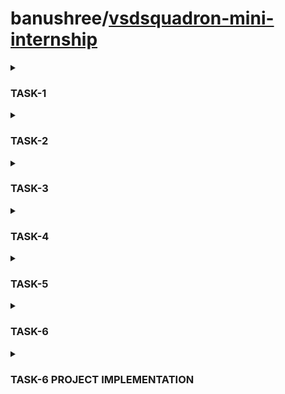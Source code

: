 # banushree/[vsdsquadron-mini-internship](https://github.com/banu0734/intern.git)
</details>

<details>
<summary><h3>TASK-1</h3></summary>
 <br>
    
# Task-1
# Opening and writting program in terminal window.
writing a C programming code to count from 1 to n.
initializing and creating a leafpad named assignment1
![assignment1-1](https://github.com/banu0734/intern/assets/173624112/e0fdbf69-1541-486e-be7b-454f7a13ec25)
writting a code in leafpad for sum of 1 to 5
![assignment1-2](https://github.com/banu0734/intern/assets/173624112/ffb2c678-6465-4aa5-8e97-3cec24665156)
output:
![assignment1-3](https://github.com/banu0734/intern/assets/173624112/54d42f92-9185-4459-b47e-470f468e8195)
writting a code for sum of 1 to 100.
![assignment1-4](https://github.com/banu0734/intern/assets/173624112/1d9857e1-97de-48b5-9dc6-c0f660304a57)
output:
![assignment1-5](https://github.com/banu0734/intern/assets/173624112/676e4942-15ac-4e61-9717-fb611dda97cd)
# Running same program in RISC-V simulator
![assignment1-6](https://github.com/banu0734/intern/assets/173624112/319a80f3-e262-4703-b1c4-a29804fbeb28)
![assignment1-7](https://github.com/banu0734/intern/assets/173624112/679e9f14-8f41-4727-83ae-915558c34f50)
![assignment1-9](https://github.com/banu0734/intern/assets/173624112/40201ba9-d93b-471e-985c-7bc6f4554aee)
![assignment1-8](https://github.com/banu0734/intern/assets/173624112/7f70bbb0-8b14-4dd2-a515-24aedec665de)

</details>

<details>
<summary><h3>TASK-2</h3></summary>
 <br>
    
# Task-2
# CODE

```

#include <stdio.h>
#include <stdbool.h>
#include <stdlib.h> // for abs function

#define NUM_FLOORS 10
#define NUM_ELEVATORS 3

// Define states for each elevator
typedef enum {
    UP,
    IDLE,
    DOWN,
    STOPPED
} ElevatorState;

// Elevator structure
typedef struct {
    int currentFloor;
    ElevatorState state;
} Elevator;

Elevator elevators[NUM_ELEVATORS];

// Function to initialize elevators
void initializeElevators() {
    for (int i = 0; i < NUM_ELEVATORS; ++i) {
        elevators[i].currentFloor = 0;
        elevators[i].state = IDLE;
    }
}

// Function to move an elevator to a specific floor
void moveElevator(Elevator *elevator, int targetFloor) {
    if (elevator->currentFloor < targetFloor) {
        elevator->state = UP;
        while (elevator->currentFloor < targetFloor) {
            elevator->currentFloor++;
            printf("Elevator is moving up, current floor: %d\n", elevator->currentFloor);
        }
        // In a real scenario, update elevator position in hardware
        elevator->state = STOPPED;
    } else if (elevator->currentFloor > targetFloor) {
        elevator->state = DOWN;
        while (elevator->currentFloor > targetFloor) {
            elevator->currentFloor--;
            printf("Elevator is moving down, current floor: %d\n", elevator->currentFloor);
        }
        // In a real scenario, update elevator position in hardware
        elevator->state = STOPPED;
    }
    printf("Elevator arrived at floor %d\n", elevator->currentFloor);
}

// Function to assign an elevator to a floor request
void assignElevator(int floor) {
    // Simple algorithm: find the closest idle elevator
    int minDistance = NUM_FLOORS + 1; // Initialize to a value larger than any possible distance
    Elevator *closestElevator = NULL;

    for (int i = 0; i < NUM_ELEVATORS; ++i) {
        if (elevators[i].state == IDLE) {
            int distance = abs(elevators[i].currentFloor - floor);
            if (distance < minDistance) {
                minDistance = distance;
                closestElevator = &elevators[i];
            }
        }
    }

    if (closestElevator != NULL) {
        moveElevator(closestElevator, floor);
    } else {
        printf("No available elevators to serve floor %d\n", floor);
    }
}

int main() {
    initializeElevators();

    // Example: simulate requests to floors
    assignElevator(5);
    assignElevator(8);
    assignElevator(2);
    assignElevator(6);

    return 0;
}

```
# Detailed explaination and breakdown of the code
## Header Files and Definitions

```
#include <stdio.h>
#include <stdbool.h>
#include <stdlib.h> // for abs function

#define NUM_FLOORS 10
#define NUM_ELEVATORS 3
```
### Header Files:

stdio.h: For standard input/output functions, such as printf.
stdbool.h: For Boolean type (true and false), although it's not directly used in this code.
stdlib.h: For standard library functions, specifically the abs function which calculates the absolute value of an integer.

### Constants:

NUM_FLOORS: Defines the number of floors in the building (10 floors).
NUM_ELEVATORS: Defines the number of elevators in the system (3 elevators).

## Enumeration and Structure Definitions

```
typedef enum {
    UP,
    IDLE,
    DOWN,
    STOPPED
} ElevatorState;
```
### ElevatorState Enum: Defines possible states of an elevator:
* UP: Elevator is moving up.
* IDLE: Elevator is not moving and is waiting for a request.
* DOWN: Elevator is moving down.
* STOPPED: Elevator has stopped moving.

```
typedef struct {
    int currentFloor;
    ElevatorState state;
} Elevator;

Elevator elevators[NUM_ELEVATORS];
```
### Elevator Struct: Defines the properties of an elevator:

      * *currentFloor:* The current floor where the elevator is located.
      * state: The current state of the elevator, using the ElevatorState enum.
### Elevators Array:

An array of NUM_ELEVATORS (3) Elevator structures to represent each elevator in the system.

## Function to Initialize Elevators
```
void initializeElevators() {
    for (int i = 0; i < NUM_ELEVATORS; ++i) {
        elevators[i].currentFloor = 0;
        elevators[i].state = IDLE;
    }
}
```
### initializeElevators:

This function initializes all elevators to be at the ground floor (floor 0) and sets their state to IDLE.

## Function to Move an Elevator to a Specific Floor
```
void moveElevator(Elevator *elevator, int targetFloor) {
    if (elevator->currentFloor < targetFloor) {
        elevator->state = UP;
        while (elevator->currentFloor < targetFloor) {
            elevator->currentFloor++;
            printf("Elevator is moving up, current floor: %d\n", elevator->currentFloor);
        }
        elevator->state = STOPPED;
    } else if (elevator->currentFloor > targetFloor) {
        elevator->state = DOWN;
        while (elevator->currentFloor > targetFloor) {
            elevator->currentFloor--;
            printf("Elevator is moving down, current floor: %d\n", elevator->currentFloor);
        }
        elevator->state = STOPPED;
    }
    printf("Elevator arrived at floor %d\n", elevator->currentFloor);
}
```
### moveElevator:

*Parameters:* Takes a pointer to an Elevator and the targetFloor to which the elevator should move.

*Logic:* 

       * If the currentFloor of the elevator is less than the targetFloor, it sets the state to UP and increments the currentFloor until it reaches the targetFloor.
       * If the currentFloor is greater than the targetFloor, it sets the state to DOWN and decrements the currentFloor until it reaches the targetFloor.
       * Once the elevator reaches the target floor, it sets the state to STOPPED.
       * Throughout the process, it prints the current floor of the elevator to simulate movement.

## Function to Assign an Elevator to a Floor Request

```
void assignElevator(int floor) {
    int minDistance = NUM_FLOORS + 1; // Initialize to a value larger than any possible distance
    Elevator *closestElevator = NULL;

    for (int i = 0; i < NUM_ELEVATORS; ++i) {
        if (elevators[i].state == IDLE) {
            int distance = abs(elevators[i].currentFloor - floor);
            if (distance < minDistance) {
                minDistance = distance;
                closestElevator = &elevators[i];
            }
        }
    }

    if (closestElevator != NULL) {
        moveElevator(closestElevator, floor);
    } else {
        printf("No available elevators to serve floor %d\n", floor);
    }
}
```

### assignElevator:
* *Parameter:* Takes the floor where an elevator is requested.
* *Logic:*

          * Initializes minDistance to a value larger than any possible distance (i.e., NUM_FLOORS + 1).
          * Iterates through each elevator to find the closest idle elevator to the requested floor.
          * If an idle elevator is found that is closer than the current minDistance, updates minDistance and * sets closestElevator to this elevator.
          * If a closest idle elevator is found, calls moveElevator to move it to the requested floor.
          * If no idle elevator is available, prints a message indicating no elevators are available.
  
## Main Function
```
int main() {
    initializeElevators();

    // Example: simulate requests to floors
    assignElevator(5);
    assignElevator(8);
    assignElevator(2);
    assignElevator(6);

    return 0;
}
```
### main:

    * *Initialization:* Calls initializeElevators to set all elevators to the ground floor and state to IDLE.
    * *Simulated Requests:* Simulates requests to floors 5, 8, 2, and 6 by calling assignElevator with these floor numbers.
    * *Return:* Ends the program with return 0.

## Typing the code in Leafpad

![task2-1](https://github.com/banu0734/intern-vsds-quadron-mini-internship/assets/173624112/6137bf1e-8f42-4f4e-9608-f077a2eb89a7)

## Code written in Leafpad

![task2-1](https://github.com/banu0734/intern-vsds-quadron-mini-internship/assets/173624112/ecae2a1b-8b1c-489a-bc5c-8e9edbd886b2)

![task2-2](https://github.com/banu0734/intern-vsds-quadron-mini-internship/assets/173624112/bdbbe7b5-2ddc-4a5c-9852-104aae7e9290)

![task2-3](https://github.com/banu0734/intern-vsds-quadron-mini-internship/assets/173624112/5ddad748-cc8b-4018-8485-7b2a1f9c4b5d)

![task2-4](https://github.com/banu0734/intern-vsds-quadron-mini-internship/assets/173624112/a5fd07ab-b035-4537-a0f1-b8c7f7dd3266)

![task2-5](https://github.com/banu0734/intern-vsds-quadron-mini-internship/assets/173624112/9569b3df-2896-4844-993c-18ec40ab2cfa)

![task2-6](https://github.com/banu0734/intern-vsds-quadron-mini-internship/assets/173624112/21ec0ff2-4cd8-4e14-b1ca-0915961c4af9)

### OUTPUT OBTAINED:

![task2-7](https://github.com/banu0734/intern-vsds-quadron-mini-internship/assets/173624112/2feebd2c-4061-484a-a4d4-bc30dcdb621e)


## Initializing the code in RISC-V GCC

![task2-8r](https://github.com/banu0734/intern-vsds-quadron-mini-internship/assets/173624112/ac81c7b5-e849-41b0-8ffb-febbeaab8cda)

![task2-9r](https://github.com/banu0734/intern-vsds-quadron-mini-internship/assets/173624112/2bbaeedc-320b-4b5d-9035-ac26bc79edb6)

![task2-10r](https://github.com/banu0734/intern-vsds-quadron-mini-internship/assets/173624112/18aa9ea4-b06c-4eb8-bcc6-08ce800a1dd4)


</details>

<details>
<summary><h3>TASK-3</h3></summary>
 <br>
    
# TASK-3

## SPIKE Simulation and observation with -O1 and -Ofast. Upload snapshot of compiled C Code, RISC-V Objdmp with above options on your GitHub repo

![task3-1](https://github.com/banu0734/banushree-vsds-quadron-mini-internship/assets/173624112/aa4a7cb4-3c2c-41e0-8ab8-7080997bcc43)

*This image shows a terminal window in an Ubuntu operating system with a code snippet and some terminal commands executed.*

## Terminal Commands:

### riscv64-unknown-elf-gcc -O1 -mabi=lp64 -march=rv64i -o task2.0 task2.c
    *This command compiles the C code (task2.c) using the riscv64-unknown-elf-gcc compiler for a RISC-V 64-bit architecture.
    *-O1 is a compiler optimization level.
    *-mabi=lp64 specifies the ABI (Application Binary Interface) used.
    *-march=rv64i specifies the target architecture (RISC-V 64-bit).
    *-o task2.0 specifies the output file name (task2.0).
### ls -ltr task2.0

This command lists the details of the task2.0 file in long format, sorted by modification time in reverse order.

![task3-2](https://github.com/banu0734/banushree-vsds-quadron-mini-internship/assets/173624112/b4c3a766-461f-4835-a74c-ee9c619ef247)

*The images show a terminal window with disassembled code, most likely from a RISC-V assembly program, along with a calculator application performing hexadecimal calculations.*

![task3-3](https://github.com/banu0734/banushree-vsds-quadron-mini-internship/assets/173624112/1b0a5f15-8799-4bd3-bb59-d134ce733e92)

### Calculator Application:

    *The calculator is being used in programming mode to perform hexadecimal arithmetic.
    *10314 - 102D8 = 3C: This subtraction calculates the difference between the addresses 10314 and 102D8, which equals 3C in hexadecimal.
    *3C ÷ 4 = F: This division calculates 3C divided by 4, which equals F in hexadecimal.

These disassembly snippets and calculations indicate the process of analyzing and manipulating low-level assembly code, likely for debugging or reverse engineering purposes. The use of the calculator in hexadecimal mode is common in such tasks to understand address offsets and instruction lengths.
## Same Operation in -Ofast optimization level

![task3-4](https://github.com/banu0734/banushree-vsds-quadron-mini-internship/assets/173624112/f30c612f-3da2-4c8c-90f3-5405c49b594a)

### If the code were compiled with the -Ofast optimization level, it would mean that the compiler uses the highest optimization level available, including aggressive optimizations that might break strict compliance with some language standards but aim for maximum performance.

### Terminal Command:

    *riscv64-unknown-elf-gcc -Ofast -mabi=lp64 -march=rv64i -o task2.0 task2.c
    *-Ofast is used instead of -O1.
    *This enables all -O3 optimizations and more, disregarding strict standards compliance in favor of performance.

### Explanation:


    *riscv64-unknown-elf-gcc: The compiler use
    *-mabi=lp64: Specifies the ABI.
    *-march=rv64i: Specifies the target architecture.
    *-o task2.0: Specifies the output file name.
    
### Effects of -Ofast Optimization:

More Aggressive Optimizations: The -Ofast option enables more aggressive optimizations compared to -O1.

### Impact on Performance:

* In general, -Ofast should produce faster executables compared to -O1, as it applies more optimizations.
* This can be especially beneficial in performance-critical applications like an elevator control system where quick response times are crucial.
  
![task3-5](https://github.com/banu0734/banushree-vsds-quadron-mini-internship/assets/173624112/07ead424-f568-4a48-86c1-1449eeaa1316)

* When the code is compiled with the -Ofast optimization flag, it generally means that the compiler will apply aggressive optimizations to make the code run as fast as possible. This can result in significant changes in the structure and content of the generated assembly code compared to a non-optimized or less-optimized build.

* Let's analyze the main function with the starting address at 100b0 and the next instruction address at 10108 in an -Ofast optimized build.
  
![task3-6](https://github.com/banu0734/banushree-vsds-quadron-mini-internship/assets/173624112/e53a12e3-428d-472f-8910-57e0f902cf5b)

### Address Calculation
* The second image suggests using hexadecimal arithmetic to determine instruction addresses. For instance:

* If main starts at 100b0, and the next significant block starts at 10108, the difference (10108 - 100b0) is 58 (in hex).
Dividing 58 by 4 gives 16 (in hex), which means there are 22 (decimal) instructions between these points.

</details>

<details>
<summary><h3>TASK-4</h3></summary>
 <br>
    
# TASK-4

## Identify various RISC-V instruction type (R, I, S, B, U, J) and exact 32-bit instruction code in the instruction type format for below RISC-V instructions 

 ADD r6, r2, r1

 SUB r7, r1, r2

 AND r8, r1, r3

 OR r9, r2, r5

 XOR r10, r1, r4

 SLT r11, r2, r4

 ADDI r12, r4, 5

 SW r3, r1, 2

 SRL r16, r14, r2

 BNE r0, r1, 20

 BEQ r0, r0, 15

 LW r13, r1, 2

 SLL r15, r1, r2

 Upload the 32-bit pattern on Github

## Detailed Explanation of RISC-V Instruction Types:

The RISC-V architecture supports several types of instructions, each with a specific format for encoding the instruction fields. The primary types are R, I, S, B, U, and J. Here's a detailed breakdown of each type, including the fields they use and their bit positions within a 32-bit instruction.

### 1. R-Type Instructions

R-type instructions are used for register-register operations.

* Format: funct7 rs2 rs1 funct3 rd opcode
* Bit positions: [31:25] [24:20] [19:15] [14:12] [11:7] [6:0]

| Field	| Bits | Description |
| --- | --- | --- |
| opcode	| 7	| Specifies the operation type (e.g., 0110011 for R-type) |
| rd	| 5	| Destination register |
| funct3	| 3 |	Operation modifier |
| rs1 |	5	| First source register |
| rs2 |	5	| Second source register |
| funct7 |	7 |	Operation modifier |

### 2. I-Type Instructions

I-type instructions are used for immediate operations, load operations, and some system instructions.

* Format: imm[11:0] rs1 funct3 rd opcode
* Bit positions: [31:20] [19:15] [14:12] [11:7] [6:0]
  
| Field |	Bits | Description |
| --- | --- | --- |
| opcode |	7 | Specifies the operation type (e.g., 0010011 for arithmetic immediates) |
| rd |	5 |	Destination register |
| funct3 |	3 |	Operation modifier |
| rs1 |	5 |	Source register |
| imm |	12 |	Immediate value |

### 3. S-Type Instructions

S-type instructions are used for store operations.

* Format: imm[11:5] rs2 rs1 funct3 imm[4:0] opcode
* Bit positions: [31:25] [24:20] [19:15] [14:12] [11:7] [6:0]
  
| Field |	Bits |	Description |
| --- | --- | --- |
|opcode |	7	 |Specifies the operation type (e.g., 0100011 for stores) |
| imm |	7 + 5	| Immediate value split into two parts (imm[11:5] and imm[4:0]) |
| funct3 |	3	| Operation modifier |
| rs1	| 5	| Base register |
| rs2	| 5	| Source register |

### 4. B-Type Instructions

B-type instructions are used for conditional branch operations.

* Format: imm[12] imm[10:5] rs2 rs1 funct3 imm[4:1] imm[11] opcode
* Bit positions: [31] [30:25] [24:20] [19:15] [14:12] [11:8] [7] [6:0]
  
| Field | 	Bits |	Description |
| --- | --- | --- |
| opcode |	7	| Specifies the operation type (e.g., 1100011 for branches) |
| imm |	1 + 6 + 4 + 1	| Immediate value split into four parts |
| funct3 |	3	| Operation modifier |
| rs1	| 5 | 	First source register |
| rs2	| 5	| Second source register |

### 5. U-Type Instructions

U-type instructions are used for upper immediate operations.

* Format: imm[31:12] rd opcode
* Bit positions: [31:12] [11:7] [6:0]
  
| Field |	Bits |	Description |
| --- | --- | --- |
| opcode |	7	| Specifies the operation type (e.g., 0110111 for LUI) |
| rd |	5	| Destination register |
| imm	| 20	| Immediate value (upper 20 bits) |

### 6. J-Type Instructions

J-type instructions are used for jump operations.

* Format: imm[20] imm[10:1] imm[11] imm[19:12] rd opcode
* Bit positions: [31] [30:21] [20] [19:12] [11:7] [6:0]

| Field	| Bits |	Description |
| --- | --- | --- |
| opcode	| 7 | 	Specifies the operation type (e.g., 1101111 for jumps) |
| imm	| 1 + 10 + 1 + 8 |	Immediate value split into four parts |
| rd	| 5 |	Destination register |

## exact 32-bit instruction code in the instruction type format

### R-Type Instructions

1. ADD r6, r2, r1

* Opcode: 0110011
* Funct3: 000
* Funct7: 0000000
* rs1: 00010 (r2)
* rs2: 00001 (r1)
* rd: 00110 (r6)
* Instruction: 0000000 00001 00010 000 00110 0110011
* Hexadecimal: 0x006101b3
  
2. SUB r7, r1, r2

* Opcode: 0110011
* Funct3: 000
* Funct7: 0100000
* rs1: 00001 (r1)
* rs2: 00010 (r2)
* rd: 00111 (r7)
* Instruction: 0100000 00010 00001 000 00111 0110011
* Hexadecimal: 0x406081b3
  
3. AND r8, r1, r3

* Opcode: 0110011
* Funct3: 111
* Funct7: 0000000
* rs1: 00001 (r1)
* rs2: 00011 (r3)
* rd: 01000 (r8)
* Instruction: 0000000 00011 00001 111 01000 0110011
* Hexadecimal: 0x003081b3
  
4. OR r9, r2, r5

* Opcode: 0110011
* Funct3: 110
* Funct7: 0000000
* rs1: 00010 (r2)
* rs2: 00101 (r5)
* rd: 01001 (r9)
* Instruction: 0000000 00101 00010 110 01001 0110011
* Hexadecimal: 0x005101b3

5. XOR r10, r1, r4

* Opcode: 0110011
* Funct3: 100
* Funct7: 0000000
* rs1: 00001 (r1)
* rs2: 00100 (r4)
* rd: 01010 (r10)
* Instruction: 0000000 00100 00001 100 01010 0110011
* Hexadecimal: 0x004081b3

6. SLT r11, r2, r4

* Opcode: 0110011
* Funct3: 010
* Funct7: 0000000
* rs1: 00010 (r2)
* rs2: 00100 (r4)
* rd: 01011 (r11)
* Instruction: 0000000 00100 00010 010 01011 0110011
* Hexadecimal: 0x004101b3

7. SLL r15, r1, r2

* Opcode: 0110011
* Funct3: 001
* Funct7: 0000000
* rs1: 00001 (r1)
* rs2: 00010 (r2)
* rd: 01111 (r15)
* Instruction: 0000000 00010 00001 001 01111 0110011
* Hexadecimal: 0x002081b3

### I-Type Instructions

1. ADDI r12, r4, 5

* Opcode: 0010011
* Funct3: 000
* Immediate: 000000000101 (5)
* rs1: 00100 (r4)
* rd: 01100 (r12)
* Instruction: 000000000101 00100 000 01100 0010011
* Hexadecimal: 0x00520293

2. LW r13, r1, 2

* Opcode: 0000011
* Funct3: 010
* Immediate: 000000000010 (2)
* rs1: 00001 (r1)
* rd: 01101 (r13)
* Instruction: 000000000010 00001 010 01101 0000011
* Hexadecimal: 0x00208083
  
### S-Type Instructions

1. SW r3, r1, 2
   
* Opcode: 0100011
* Funct3: 010
* Immediate: 000000000010 (2, split into imm[11:5] and imm[4:0])
* imm[11:5]: 0000000
* imm[4:0]: 00010
* rs1: 00001 (r1)
* rs2: 00011 (r3)
* Instruction: 0000000 00011 00001 010 00010 0100011
* Hexadecimal: 0x00208223

### B-Type Instructions

1. BNE r0, r1, 20

* Opcode: 1100011
* Funct3: 001
* Immediate: 0000000000100 (20, split into imm[12], imm[10:5], imm[4:1], and imm[11])
* imm[12]: 0
* imm[10:5]: 000001
* imm[4:1]: 0100
* imm[11]: 0
* rs1: 00001 (r1)
* rs2: 00000 (r0)
* Instruction: 000001 00000 00001 001 0100 1100011
* Hexadecimal: 0x01410063

2. BEQ r0, r0, 15

* Opcode: 1100011
* Funct3: 000
* Immediate: 0000000000111 (15, split into imm[12], imm[10:5], imm[4:1], and imm[11])
* imm[12]: 0
* imm[10:5]: 000001
* imm[4:1]: 0111
* imm[11]: 0
* rs1: 00000 (r0)
* rs2: 00000 (r0)
* Instruction: 000001 00000 00000 000 0111 1100011
* Hexadecimal: 0x00700063

</details>

<details>
<summary><h3>TASK-5</h3></summary>
 <br>
    
# TASK-5

## Step 1: Install Icarus Verilog and GTKWave

![10 7 24-1](https://github.com/banu0734/banushree-vsds-quadron-mini-internship/assets/173624112/034f72b0-5801-4a99-adff-704c17d927cf)

1.Open your terminal.
2.Update your package list to ensure you have the latest information:

    sudo apt-get update
    
3.Install Icarus Verilog and GTKWave:

    sudo apt-get install iverilog gtkwave
    
## Step 2: Clone the Repository and Download Netlist Files

1.Open your terminal if not already open.
2.Clone the repository from GitHub:

    git clone https://github.com/vinayrayapati/iiitb_rv32i
    
3.Navigate to the newly created directory:

    cd iiitb_rv32i
    
## Step 3: Simulate and Run the Verilog Code

1.Open your terminal in the iiitb_rv32i directory.
2.Compile the Verilog code using Icarus Verilog:

    iverilog -o iiitb_rv32i iiitb_rv32i.v iiitb_rv32i_tb.v
    
3.Run the compiled code to generate the simulation output:

    ./iiitb_rv32i
    
## Step 4: View the Output Waveform in GTKWave

1.Open your terminal in the iiitb_rv32i directory.
2.View the generated waveform using GTKWave:

    gtkwave iiitb_rv32i.vcd
    
By following these steps, you'll be able to install the necessary tools, clone the required repository, simulate the Verilog code, and view the output waveforms.

## OUTPUT:

### ADD:
![10 7 24-2](https://github.com/banu0734/banushree-vsds-quadron-mini-internship/assets/173624112/a365ce5c-9786-4659-a896-f7cefb2c8f49)
### ADDI:
![10 7 24-3](https://github.com/banu0734/banushree-vsds-quadron-mini-internship/assets/173624112/f17271ab-116e-4723-98bf-5b954fcc6884)
### SUB:
![10 7 24-4](https://github.com/banu0734/banushree-vsds-quadron-mini-internship/assets/173624112/843b015a-1b9e-45d4-a810-701207ec9a80)
### AND:
![10 7 24-5](https://github.com/banu0734/banushree-vsds-quadron-mini-internship/assets/173624112/d9491f15-db8c-4faa-8746-314b08f831cc)
### OR:
![10 7 24-6](https://github.com/banu0734/banushree-vsds-quadron-mini-internship/assets/173624112/8462a5cc-5c0f-4a79-bd48-2b8f85b19deb)
### XOR:
![10 7 24-7](https://github.com/banu0734/banushree-vsds-quadron-mini-internship/assets/173624112/17381bc8-91f0-4ac8-8ad5-93afcdf41b02)
### SLT:
![10 7 24-8](https://github.com/banu0734/banushree-vsds-quadron-mini-internship/assets/173624112/78049ae4-d966-4b39-a486-3b9244d2ad15)
### BEQ:
![10 7 24-9](https://github.com/banu0734/banushree-vsds-quadron-mini-internship/assets/173624112/f444a703-0382-4e4b-8a35-a555fe554b97)

</details>

<details>
<summary><h3>TASK-6</h3></summary>
 <br>
    
# TASK-6
## PROJECT-Ascent Control Engineer: Creating a Smart Elevator Controller.
## Conceptual Design
### 1. RISC-V Processor Capabilities:

The RISC-V processor will need the following capabilities:

* I/O Ports: To interact with buttons (floor selection, open/close doors), sensors (floor detection, door status), and the motor.
* Timers:  For scheduling tasks and managing delays (e.g., waiting for doors to open/close).
Interrupts: For handling real-time events such as button presses or sensor activations.

### 2. Basic Components:
* Buttons: To request floors, open/close doors.
* Sensors: To detect the current floor and door status.
* Motor Control: To move the elevator up and down.
* Display: To show the current floor and direction of movement.
  
### 3. Elevator Logic:
* Initialization: When powered on, the elevator should run a self-check and move to a predefined floor (usually the ground floor).
* Request Handling: When a button is pressed, the system should register the request and prioritize it based on the current direction of movement and the elevator's position.
* Movement: The motor should be controlled to move the elevator to the requested floors. It should stop at each requested floor, open the doors, wait for a specified time, and then close the doors.
* Safety: Ensure there are mechanisms to handle errors such as doors not closing, sensor failures, or motor issues.
## Implementation Outline
### 1. I/O Management:
* Button Press: Use GPIO pins to read button states.
* Sensor Reading: Use GPIO pins to read floor sensors and door status.
* Motor Control: Use GPIO pins to control motor driver circuits.
  
### 2. State Machine:

Design a state machine to manage the elevator’s operation. Typical states include:

* Idle: Waiting for a request.
* Moving: Elevator is moving to a requested floor.
* Door Opening/Closing: Handling door operations.
* Emergency: Handling emergency situations (e.g., power failure, obstruction).
* 
### 3. Software Logic (Pseudocode):
Even though you mentioned no software code, the logical flow can be represented as follows:

```
initialize_system()
while true:
    if new_request:
        update_request_queue()
    
    if current_state == IDLE:
        if request_queue not empty:
            set_destination(next_request())
            current_state = MOVING
            
    if current_state == MOVING:
        move_to_destination()
        current_state = DOOR_OPENING
        
    if current_state == DOOR_OPENING:
        open_doors()
        wait(door_open_time)
        current_state = DOOR_CLOSING
        
    if current_state == DOOR_CLOSING:
        close_doors()
        if more_requests:
            current_state = MOVING
        else:
            current_state = IDLE

    handle_emergency()
```
### 4. Safety and Redundancy:

* Emergency Stop: Implement an emergency stop button and logic.
* Door Safety: Ensure the doors do not close if an obstruction is detected.
* Power Failure: Implement a backup power source or safe mode in case of power failure.

</details>

<details>
<summary><h3>TASK-6 PROJECT IMPLEMENTATION </h3></summary>
 <br>
 
# TASK-6

## Detailed Explanation of Smart Elevator Controller with VSDSquadron Mini RISC-5 Kit

### Overview

The smart elevator controller leverages the VSDSquadron Mini RISC-5 kit to integrate advanced features for improved functionality, safety, efficiency, and user experience. Below is a detailed explanation of the components required and the working of the system.

### Components Required

1. **VSDSquadron Mini**
   - Core processing unit based on the RISC-V architecture.
   - Provides computational power and interfacing capabilities.

2. **Sensors**
   - **Position Sensors**: Encoders to track the elevator's position.
   - **Load Sensors**: Measure the weight inside the elevator to ensure it is not overloaded.
   - **Door Sensors**: Monitor the status of the elevator doors (open or closed).

3. **Actuators**
   - **Motors**: Control the movement of the elevator up and down.
   - **Relays**: Control the opening and closing of the elevator doors.

4. **User Interface Components**
   - **Display Panels**: Show the current floor and other relevant information.
   - **Buttons**: Allow passengers to select their desired floor.

5. **Breadboard and Jumper Wires**
   - For prototyping and connecting different components.

### Working

#### Floor Selection
1. **User Interaction**: 
   - Passengers interact with the elevator through a user interface. This interface can be:
     - **Inside the Elevator**: Touchscreen, keypad, or button panel.
     - **Outside the Elevator**: Touchscreen, keypad, or button panel on each floor.

2. **Destination Input**: 
   - Passengers select their desired floor using the interface.
   - Additional parameters can be input in some smart elevators, such as:
     - Indicating if they are in a rush.
     - Specific accessibility needs.

#### Elevator Operation
1. **Processing User Input**:
   - The VSDSquadron Mini processes the input from the user interface.
   - Determines the optimal route based on the current position, destination, and other parameters.

2. **Monitoring and Control**:
   - **Position Sensors**: Continuously track the elevator's position and provide feedback to the controller.
   - **Load Sensors**: Ensure the elevator is not overloaded.
   - **Door Sensors**: Ensure the doors are properly closed before the elevator moves.

3. **Actuation**:
   - **Motors**: Controlled to move the elevator to the selected floor.
   - **Relays**: Operate the doors to open and close at the appropriate times.

4. **User Feedback**:
   - **Display Panels**: Show the current floor, upcoming stops, and other relevant information to passengers.
   - **Audio/Visual Alerts**: Inform passengers about elevator arrival, doors opening/closing, and other important notifications.

### Detailed Explanation of Specific Prompts

#### Prompt 1: Floor Selection Process
**Scenario**: A passenger selects a floor inside the elevator car.
1. The passenger enters the elevator car and uses the touchscreen interface to select the 5th floor.
2. The input is registered by the VSDSquadron Mini, which updates the internal queue of requested floors.
3. The controller checks the current position and decides the most efficient route to the 5th floor.
4. The elevator starts moving towards the 5th floor while continuously monitoring sensors.

#### Prompt 2: Handling Additional Parameters
**Scenario**: A passenger with specific accessibility needs uses the elevator.
1. The passenger selects their desired floor and indicates they need extra time to enter/exit the elevator.
2. The VSDSquadron Mini processes this input and adjusts the door operation timings.
3. The elevator provides additional visual and audio cues to assist the passenger.

#### Prompt 3: Safety and Efficiency
**Scenario**: The elevator is overloaded.
1. Passengers enter the elevator, and the load sensors detect an overload condition.
2. The VSDSquadron Mini alerts the passengers through visual and audio cues, indicating that the elevator is overloaded.
3. The elevator doors remain open, and the elevator does not move until the load is reduced to a safe level.

By integrating these advanced features and technologies, the smart elevator controller enhances the overall functionality, safety, efficiency, and user experience.

### CODE:
```
#include <stdint.h>
#include <stdbool.h>

// Define memory-mapped addresses for GPIO control
#define GPIO_BASE_ADDR      0x10000000
#define GPIO_OUTPUT_REG     (*(volatile uint32_t *)(GPIO_BASE_ADDR + 0x00))
#define GPIO_DIRECTION_REG  (*(volatile uint32_t *)(GPIO_BASE_ADDR + 0x04))
#define GPIO_INPUT_REG      (*(volatile uint32_t *)(GPIO_BASE_ADDR + 0x08))

// Define GPIO pin assignments for stepper motor control
#define STEP_PIN            0
#define DIR_PIN             1

// Define GPIO pin assignments for LCD control (example)
#define LCD_RS_PIN          2
#define LCD_EN_PIN          3
#define LCD_D4_PIN          4
#define LCD_D5_PIN          5
#define LCD_D6_PIN          6
#define LCD_D7_PIN          7

// Define GPIO pin assignments for buttons
#define BUTTON_FLOOR_1      8
#define BUTTON_FLOOR_2      9
#define BUTTON_FLOOR_3      10

// Define GPIO pin assignments for load sensor (example)
#define LOAD_SENSOR_PIN     11

// Define constants for motor control
#define STEPS_PER_REV       200   // Number of steps per revolution for the stepper motor
#define STEPS_PER_FLOOR     (STEPS_PER_REV / 3)

// Define elevator floors
#define FLOOR_1             0
#define FLOOR_2             1
#define FLOOR_3             2

// Global variables
volatile uint8_t currentFloor = FLOOR_1;
volatile bool isOverloaded = false;

// Function prototypes
void initGPIO(void);
void moveStepperMotor(uint8_t targetFloor);
void delay(uint32_t milliseconds);  // Function to implement delay
void checkLoadSensor(void);
void handleButtonPresses(void);
void updateLCD(uint8_t floor);
void lcdCommand(uint8_t command);
void lcdData(uint8_t data);
void lcdInit(void);

int main(void) {
    initGPIO();
    lcdInit();

    // Main program loop
    while (1) {
        handleButtonPresses();
        checkLoadSensor();

        // Example: Move elevator to the selected floor
        if (!isOverloaded) {
            moveStepperMotor(currentFloor);
        }

        // Small delay to debounce button presses
        delay(100);
    }

    return 0;
}

void initGPIO(void) {
    // Configure GPIO direction (output for stepper motor control)
    GPIO_DIRECTION_REG |= (1 << STEP_PIN) | (1 << DIR_PIN);

    // Configure GPIO direction (output for LCD control - example)
    GPIO_DIRECTION_REG |= (1 << LCD_RS_PIN) | (1 << LCD_EN_PIN) |
                          (1 << LCD_D4_PIN) | (1 << LCD_D5_PIN) |
                          (1 << LCD_D6_PIN) | (1 << LCD_D7_PIN);

    // Configure GPIO direction (input for buttons and load sensor)
    GPIO_DIRECTION_REG &= ~((1 << BUTTON_FLOOR_1) | (1 << BUTTON_FLOOR_2) | (1 << BUTTON_FLOOR_3) | (1 << LOAD_SENSOR_PIN));
}

void moveStepperMotor(uint8_t targetFloor) {
    // Calculate steps needed to move to the target floor
    int8_t stepsToMove = (int8_t)(targetFloor - currentFloor) * STEPS_PER_FLOOR;

    // Determine direction
    bool direction = (stepsToMove >= 0) ? 1 : 0;
    stepsToMove = abs(stepsToMove);

    // Set direction pin
    if (direction) {
        GPIO_OUTPUT_REG |= (1 << DIR_PIN);  // Set direction pin high for one direction
    } else {
        GPIO_OUTPUT_REG &= ~(1 << DIR_PIN); // Set direction pin low for opposite direction
    }

    // Perform steps
    for (int i = 0; i < stepsToMove; ++i) {
        GPIO_OUTPUT_REG |= (1 << STEP_PIN);  // Pulse step pin
        delay(1);  // Small delay between steps
        GPIO_OUTPUT_REG &= ~(1 << STEP_PIN);
        delay(1);  // Small delay between steps
    }

    // Update current floor
    currentFloor = targetFloor;
    updateLCD(currentFloor);
}

void delay(uint32_t milliseconds) {
    // Example delay function implementation (depending on your clock speed)
    volatile uint32_t delay_cycles = milliseconds * 1000;
    while (delay_cycles--) {
        asm volatile ("nop");
    }
}

void checkLoadSensor(void) {
    // Read load sensor value
    isOverloaded = (GPIO_INPUT_REG & (1 << LOAD_SENSOR_PIN)) ? true : false;
    if (isOverloaded) {
        // Display overload message on LCD
        lcdCommand(0x01);  // Clear display
        lcdData('O');
        lcdData('V');
        lcdData('E');
        lcdData('R');
        lcdData('L');
        lcdData('O');
        lcdData('A');
        lcdData('D');
        lcdData(' ');
    } else {
        // Display current floor on LCD
        updateLCD(currentFloor);
    }
}

void handleButtonPresses(void) {
    if (GPIO_INPUT_REG & (1 << BUTTON_FLOOR_1)) {
        currentFloor = FLOOR_1;
    } else if (GPIO_INPUT_REG & (1 << BUTTON_FLOOR_2)) {
        currentFloor = FLOOR_2;
    } else if (GPIO_INPUT_REG & (1 << BUTTON_FLOOR_3)) {
        currentFloor = FLOOR_3;
    }
}

void updateLCD(uint8_t floor) {
    lcdCommand(0x01);  // Clear display
    lcdData('F');
    lcdData('L');
    lcdData('O');
    lcdData('O');
    lcdData('R');
    lcdData(' ');
    lcdData('0' + floor + 1);  // Display floor number (1, 2, or 3)
}

void lcdCommand(uint8_t command) {
    GPIO_OUTPUT_REG &= ~(1 << LCD_RS_PIN);  // RS = 0 for command
    GPIO_OUTPUT_REG |= (1 << LCD_EN_PIN);  // Enable high
    GPIO_OUTPUT_REG = (GPIO_OUTPUT_REG & 0xFFFFFFF0) | ((command >> 4) & 0x0F);  // Send high nibble
    GPIO_OUTPUT_REG &= ~(1 << LCD_EN_PIN);  // Enable low
    delay(1);  // Small delay
    GPIO_OUTPUT_REG |= (1 << LCD_EN_PIN);  // Enable high
    GPIO_OUTPUT_REG = (GPIO_OUTPUT_REG & 0xFFFFFFF0) | (command & 0x0F);  // Send low nibble
    GPIO_OUTPUT_REG &= ~(1 << LCD_EN_PIN);  // Enable low
    delay(1);  // Small delay
}

void lcdData(uint8_t data) {
    GPIO_OUTPUT_REG |= (1 << LCD_RS_PIN);  // RS = 1 for data
    GPIO_OUTPUT_REG |= (1 << LCD_EN_PIN);  // Enable high
    GPIO_OUTPUT_REG = (GPIO_OUTPUT_REG & 0xFFFFFFF0) | ((data >> 4) & 0x0F);  // Send high nibble
    GPIO_OUTPUT_REG &= ~(1 << LCD_EN_PIN);  // Enable low
    delay(1);  // Small delay
    GPIO_OUTPUT_REG |= (1 << LCD_EN_PIN);  // Enable high
    GPIO_OUTPUT_REG = (GPIO_OUTPUT_REG & 0xFFFFFFF0) | (data & 0x0F);  // Send low nibble
    GPIO_OUTPUT_REG &= ~(1 << LCD_EN_PIN);  // Enable low
    delay(1);  // Small delay
}

void lcdInit(void) {
    // Initialize LCD
    delay(20);  // Wait for LCD to power up
    lcdCommand(0x03);  // Wake up
    delay(5);  // Wait
    lcdCommand(0x03);  // Wake up
    delay(1);  // Wait
    lcdCommand(0x03);  // Wake up
    delay(1);  // Wait
    lcdCommand(0x02);  // Set 4-bit mode
    lcdCommand(0x28);  // Function set: 4-bit mode, 2 lines, 5x8 dots
    lcdCommand(0x0C);  // Display on, cursor off, blink off
    lcdCommand(0x06);  // Entry mode set: Increment cursor
    lcdCommand(0x01);  // Clear display
    delay(2);  // Wait for clear display
}
```
### Code Explanation

1. **Button Handling**:
   - The code now includes buttons to select floors.
   - The `handleButtonPresses` function checks the state of the buttons and updates `currentFloor` accordingly.

2. **Load Sensor**:
   - The `checkLoadSensor` function reads the load sensor value to determine if the elevator is overloaded.
   - If overloaded, it displays an overload message on the LCD.

3. **LCD Control**:
   - Functions `lcdCommand`, `lcdData`, and `lcdInit` are added to handle LCD operations.
   - The `updateLCD` function updates the LCD display with the current floor or an overload message.

#### Motor Control and Safety
- The `moveStepperMotor

` function has been modified to include safety checks for the overload condition.
- The direction and steps for the motor are calculated based on the difference between the current and target floors.

#### Delay Function
- The `delay` function is a simple implementation using a loop to create a time delay, useful for debouncing and step timing.

## RISC-V PROCESSOR:

![_Detailed Connection Diagram for the RISC-V Processor](https://github.com/user-attachments/assets/377fd71f-5b6b-425b-8a6f-03bb61863018)


#### GPIO Pin Assignments

1. **Stepper Motor Control**
   - **STEP_PIN**: GPIO Pin 0
   - **DIR_PIN**: GPIO Pin 1

2. **LCD Control**
   - **LCD_RS_PIN**: GPIO Pin 2
   - **LCD_EN_PIN**: GPIO Pin 3
   - **LCD_D4_PIN**: GPIO Pin 4
   - **LCD_D5_PIN**: GPIO Pin 5
   - **LCD_D6_PIN**: GPIO Pin 6
   - **LCD_D7_PIN**: GPIO Pin 7

3. **Button Inputs**
   - **BUTTON_FLOOR_1**: GPIO Pin 8
   - **BUTTON_FLOOR_2**: GPIO Pin 9
   - **BUTTON_FLOOR_3**: GPIO Pin 10

4. **Load Sensor Input**
   - **LOAD_SENSOR_PIN**: GPIO Pin 11

### Pin Diagram Representation for RISC-V Processor

Here's a detailed pin diagram representation for the RISC-V processor connections based on the given code.

#### Stepper Motor Connections

- **STEP_PIN** (GPIO Pin 0)
  - Connect this pin to the step input of the stepper motor driver.

- **DIR_PIN** (GPIO Pin 1)
  - Connect this pin to the direction input of the stepper motor driver.

#### LCD Display Connections

- **LCD_RS_PIN** (GPIO Pin 2)
  - Connect this pin to the RS pin of the LCD.

- **LCD_EN_PIN** (GPIO Pin 3)
  - Connect this pin to the EN pin of the LCD.

- **LCD_D4_PIN** (GPIO Pin 4)
  - Connect this pin to the D4 pin of the LCD.

- **LCD_D5_PIN** (GPIO Pin 5)
  - Connect this pin to the D5 pin of the LCD.

- **LCD_D6_PIN** (GPIO Pin 6)
  - Connect this pin to the D6 pin of the LCD.

- **LCD_D7_PIN** (GPIO Pin 7)
  - Connect this pin to the D7 pin of the LCD.

#### Button Inputs

- **BUTTON_FLOOR_1** (GPIO Pin 8)
  - Connect one side of a button to this pin and the other side to ground. This button is for selecting Floor 1.

- **BUTTON_FLOOR_2** (GPIO Pin 9)
  - Connect one side of a button to this pin and the other side to ground. This button is for selecting Floor 2.

- **BUTTON_FLOOR_3** (GPIO Pin 10)
  - Connect one side of a button to this pin and the other side to ground. This button is for selecting Floor 3.

#### Load Sensor Input

- **LOAD_SENSOR_PIN** (GPIO Pin 11)
  - Connect the output of the load sensor to this pin.

### Breadboard and Jumper Wires

Using a breadboard and jumper wires, you can create the connections as described above. Ensure that you also connect the ground and power lines appropriately for the LCD, stepper motor driver, and load sensor.

By following this pin diagram and connection guide, you should be able to set up the smart elevator controller system effectively with a RISC-V processor. Ensure to double-check connections for any power and ground requirements specific to your components.

## WORKING:

The smart elevator controller harnesses the power of a RISC-V processor to seamlessly integrate hardware and software, optimizing functionality, enhancing safety, and improving user experience. This sophisticated system interfaces with crucial components like the stepper motor, LCD display, floor selection buttons, and load sensor.

During initialization, GPIO pins are configured to precisely control the stepper motor, enabling accurate floor movements. Simultaneously, the LCD display provides real-time updates on elevator status, floor positions, and system alerts.

User interaction is intuitive with dedicated floor buttons, each mapped to specific GPIO pins. When a passenger selects a floor, the RISC-V processor calculates optimal stepper motor steps for smooth and safe transport.

Safety features include continuous monitoring of elevator load capacity by the load sensor. If limits are exceeded, the system triggers alarms and displays "OVERLOAD" warnings on the LCD, prioritizing passenger safety and equipment longevity.

Operational efficiency is maximized through advanced control algorithms that minimize response times between floor selections, ensuring comfortable rides with minimal vibrations and noise.

Continuous monitoring of button inputs and load sensor data ensures real-time feedback to passengers via the LCD, enhancing confidence and satisfaction.

For maintenance, the controller offers robust diagnostic capabilities, facilitating quick issue resolution and maximizing elevator uptime. Detailed error messages aid maintenance personnel in efficient troubleshooting.

In summary, the smart elevator controller, driven by RISC-V architecture, sets new standards in efficiency, safety, and user satisfaction. It exemplifies the seamless integration of cutting-edge technology and reliable control strategies, transforming elevator operations for enhanced reliability and comfort.
## APPLICATION VIDEO

[Video link](https://drive.google.com/file/d/1rO-zFbGAdPxKwu6IkBQuqgg95My-7HjM/view?t=3)

















